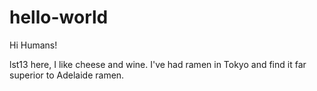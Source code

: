 # hello-world

Hi Humans!

lst13 here, I like cheese and wine.
I've had ramen in Tokyo and find it far superior to Adelaide ramen.
